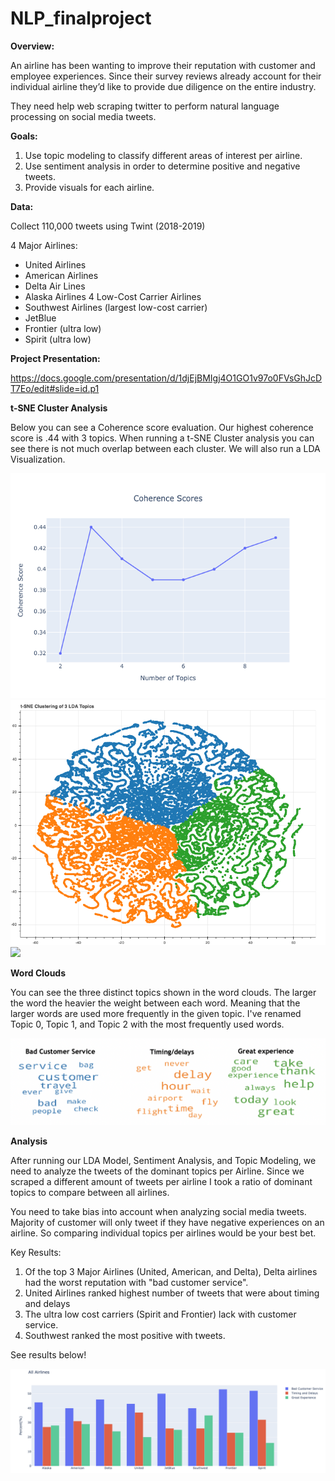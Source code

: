 # NLP_finalproject

**Overview:**

An airline has been wanting to improve their reputation with customer and employee experiences.  Since their survey reviews already account for their individual airline they’d like to provide due diligence on the entire industry.

They need help web scraping twitter to perform natural language processing on social media tweets.

**Goals:**
1. Use topic modeling to classify different areas of interest per airline.
2. Use sentiment analysis in order to determine positive and negative tweets.
3. Provide visuals for each airline.

**Data:**

Collect 110,000 tweets using Twint (2018-2019)

4 Major Airlines:
- United Airlines
- American Airlines
- Delta Air Lines
- Alaska Airlines
4 Low-Cost Carrier Airlines
- Southwest Airlines (largest low-cost carrier)
- JetBlue
- Frontier (ultra low)
- Spirit (ultra low)

**Project Presentation:**

https://docs.google.com/presentation/d/1djEjBMIgj4O1GO1v97o0FVsGhJcDT7Eo/edit#slide=id.p1

**t-SNE Cluster Analysis**

Below you can see a Coherence score evaluation. Our highest coherence score is .44 with 3 topics. When running a t-SNE Cluster analysis you can see there is not much overlap between each cluster.
We will also run a LDA Visualization.

![](images/fig1.png)
![](images/bokeh_plot.png)
![](!images/3d_t-SNE.png)

**Word Clouds**

You can see the three distinct topics shown in the word clouds. The larger the word the heavier the weight between each word. Meaning that the larger words are used more frequently in the given topic. I've renamed Topic 0, Topic 1, and Topic 2 with the most frequently used words.

![](images/wordcloud.png)

**Analysis**

After running our LDA Model, Sentiment Analysis, and Topic Modeling, we need to analyze the tweets of the dominant topics per Airline. Since we scraped a different amount of tweets per airline I took a ratio of dominant topics to compare between all airlines.

You need to take bias into account when analyzing social media tweets. Majority of customer will only tweet if they have negative experiences on an airline. So comparing individual topics per airlines would be your best bet.

Key Results:
1. Of the top 3 Major Airlines (United, American, and Delta), Delta airlines had the worst reputation with "bad customer service".
2. United Airlines ranked highest number of tweets that were about timing and delays
3. The ultra low cost carriers (Spirit and Frontier) lack with customer service.
4. Southwest ranked the most positive with tweets.

See results below!

![](images/all_airlines.png)  
